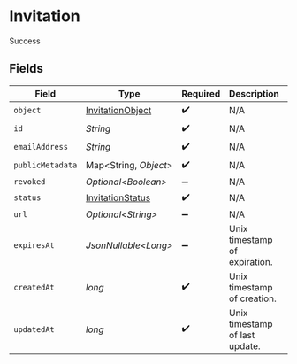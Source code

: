 # Invitation

Success


## Fields

| Field                                                           | Type                                                            | Required                                                        | Description                                                     | Example                                                         |
| --------------------------------------------------------------- | --------------------------------------------------------------- | --------------------------------------------------------------- | --------------------------------------------------------------- | --------------------------------------------------------------- |
| `object`                                                        | [InvitationObject](../../models/components/InvitationObject.md) | :heavy_check_mark:                                              | N/A                                                             |                                                                 |
| `id`                                                            | *String*                                                        | :heavy_check_mark:                                              | N/A                                                             |                                                                 |
| `emailAddress`                                                  | *String*                                                        | :heavy_check_mark:                                              | N/A                                                             |                                                                 |
| `publicMetadata`                                                | Map\<String, *Object*>                                          | :heavy_check_mark:                                              | N/A                                                             |                                                                 |
| `revoked`                                                       | *Optional\<Boolean>*                                            | :heavy_minus_sign:                                              | N/A                                                             | false                                                           |
| `status`                                                        | [InvitationStatus](../../models/components/InvitationStatus.md) | :heavy_check_mark:                                              | N/A                                                             | pending                                                         |
| `url`                                                           | *Optional\<String>*                                             | :heavy_minus_sign:                                              | N/A                                                             |                                                                 |
| `expiresAt`                                                     | *JsonNullable\<Long>*                                           | :heavy_minus_sign:                                              | Unix timestamp of expiration.<br/>                              |                                                                 |
| `createdAt`                                                     | *long*                                                          | :heavy_check_mark:                                              | Unix timestamp of creation.<br/>                                |                                                                 |
| `updatedAt`                                                     | *long*                                                          | :heavy_check_mark:                                              | Unix timestamp of last update.<br/>                             |                                                                 |